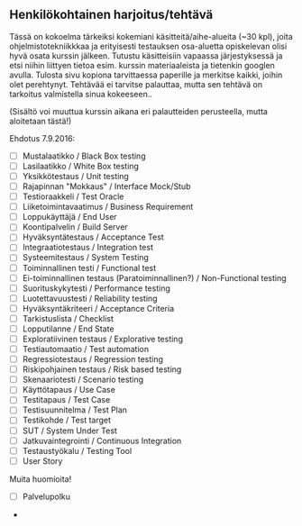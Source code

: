 ## Henkilökohtainen harjoitus/tehtävä

Tässä on kokoelma tärkeiksi kokemiani käsitteitä/aihe-alueita (~30 kpl), joita ohjelmistotekniikkkaa ja erityisesti testauksen osa-aluetta opiskelevan olisi hyvä osata kurssin jälkeen. Tutustu käsitteisiin vapaassa järjestyksessä ja etsi niihin liittyen tietoa esim. kurssin materiaaleista ja tietenkin googlen avulla.
Tulosta sivu kopiona tarvittaessa paperille ja merkitse kaikki, joihin olet perehtynyt. Tehtävää ei tarvitse palauttaa, mutta sen tehtävä on tarkoitus valmistella sinua kokeeseen..

(Sisältö voi muuttua kurssin aikana eri palautteiden perusteella, mutta aloitetaan tästä!)


Ehdotus 7.9.2016:


- [ ] Mustalaatikko / Black Box testing
- [ ] Lasilaatikko / White Box testing
- [ ] Yksikkötestaus / Unit testing
- [ ] Rajapinnan "Mokkaus" / Interface Mock/Stub
- [ ] Testioraakkeli / Test Oracle 
- [ ] Liiketoimintavaatimus / Business Requirement
- [ ] Loppukäyttäjä / End User
- [ ] Koontipalvelin / Build Server
- [ ] Hyväksyntätestaus / Acceptance Test
- [ ] Integraatiotestaus / Integration test
- [ ] Systeemitestaus / System Testing
- [ ] Toiminnallinen testi / Functional test
- [ ] Ei-toiminnallinen testaus (Paratoiminnallinen?) / Non-Functional testing
- [ ] Suorituskykytesti / Performance testing 
- [ ] Luotettavuustesti / Reliability testing
- [ ] Hyväksyntäkriteeri / Acceptance Criteria
- [ ] Tarkistuslista / Checklist
- [ ] Lopputilanne / End State
- [ ] Exploratiivinen testaus / Explorative testing
- [ ] Testiautomaatio / Test automation
- [ ] Regressiotestaus / Regression testing
- [ ] Riskipohjainen testaus / Risk based testing
- [ ] Skenaariotesti / Scenario testing
- [ ] Käyttötapaus / Use Case
- [ ] Testitapaus / Test Case
- [ ] Testisuunnitelma / Test Plan
- [ ] Testikohde / Test target
- [ ] SUT / System Under Test
- [ ] Jatkuvaintegrointi  / Continuous Integration
- [ ] Testaustyökalu / Testing Tool
- [ ] User Story

Muita huomioita!

- [ ] Palvelupolku
- 










